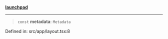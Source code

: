 [**launchpad**](index.md)

***

> `const` **metadata**: `Metadata`

Defined in: src/app/layout.tsx:8
